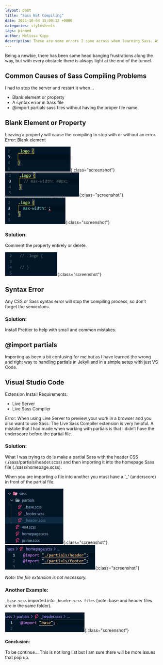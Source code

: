 ```yaml
---
layout: post
title: "Sass Not Compiling"
date: 2021-10-04 15:09:12 +0000
categories: stylesheets
tags: pinned
author: Melissa Kipp
description: These are some errors I came across when learning Sass. As a beginner, the current list of projects that I have used Sass in development are my personal portfolio site using Jekyll and NodeJS.
---
```


Being a newbie, there has been some head banging frustrations along the way, but with every obstacle there is always light at the end of the tunnel.

## Common Causes of Sass Compiling Problems

I had to stop the server and restart it when…

- Blank element or property
- A syntax error in Sass file
- @import partials sass files without having the proper file name.

## Blank Element or Property

Leaving a property will cause the compiling to stop with or without an error.
Error:
Blank element

![Blank Elements](/assets/images/1-error-a.png){:class="screenshot"}
![Commenting out property](/assets/images/1-error-b.png){:class="screenshot"}
![Empty property](/assets/images/1-error-c.png){:class="screenshot"}

### Solution:

Comment the property entirely or delete.

![Remove or comment out entire element](/assets/images/1-solution-a.png){:class="screenshot"}

## Syntax Error

Any CSS or Sass syntax error will stop the compiling process, so don’t forget the semicolons.

### Solution:

Install Prettier to help with small and common mistakes.

## @import partials

Importing as been a bit confusing for me but as I have learned the wrong and right way to handling partials in Jekyll and in a simple setup with just VS Code.

   <!-- Read more about Jekyll and Sass setup here (add link to blog post) -->

## Visual Studio Code

Extension Install Requirements:

- Live Server
- Live Sass Compiler

Error:
When using Live Server to preview your work in a browser and you also want to use Sass. The Live Sass Compiler extension is very helpful. A mistake that I had made when working with partials is that I didn’t have the underscore before the partial file.

### Solution:

What I was trying to do is make a partial Sass with the header CSS (./sass/partials/header.scss) and then importing it into the homepage Sass file (./sass/homepage.scss).

When you are importing a file into another you must have a '\_' (underscore) in front of the partial file.

![Jekyll Sass File Stucture](/assets/images/3-solution-a.png){:class="screenshot"}
![Importing into another file](/assets/images/3-solution-b.png){:class="screenshot"}

_Note: the file extension is not necessary._

### Another Example:

`_base.scss` imported into `_header.scss files` (note: base and header files are in the same folder).

![Imporing one file into another that are not in the same folder](/assets/images/3-solution-c.png){:class="screenshot"}

#### Conclusion:

To be continue… This is not long list but I am sure there will be more issues that pop up.
